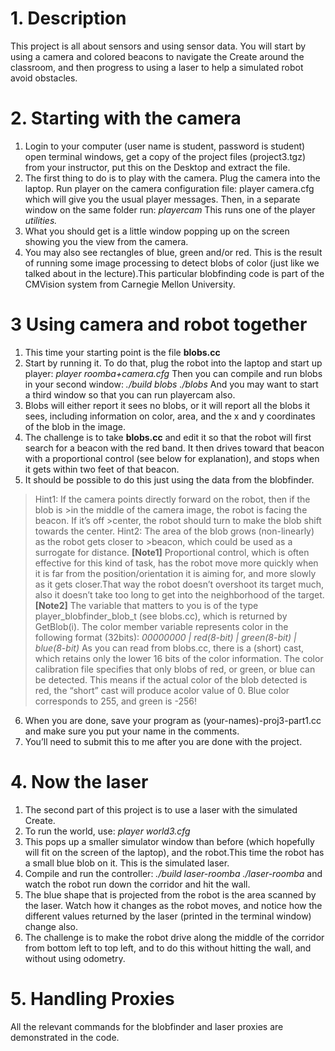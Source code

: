 # 1. Description
This project is all about sensors and using sensor data. You will start by using a camera and colored beacons to navigate the Create around the classroom, and then progress to using a laser to help a simulated robot avoid obstacles.
# 2. Starting with the camera
1. Login to your computer (user name is student, password is student) open terminal windows, get a copy of the project files (project3.tgz) from your instructor, put this on the Desktop and extract the file.
2. The first thing to do is to play with the camera. Plug the camera into the laptop. Run player on the camera configuration file:
player camera.cfg which will give you the usual player messages. Then, in a separate window on the same folder run: _playercam_ This runs one of the player _utilities._
3. What you should get is a little window popping up on the screen showing you the view from the camera.
4. You may also see rectangles of blue, green and/or red. This is the result of running some image processing to detect blobs of color (just like we talked about in the lecture).This particular blobfinding code is part of the CMVision system from Carnegie Mellon University.

# 3 Using camera and robot together
1. This time your starting point is the file **blobs.cc**
2. Start by running it. To do that, plug the robot into the laptop and start up player:
_player roomba+camera.cfg_
Then you can compile and run blobs in your second window:
_./build blobs_
_./blobs_
And you may want to start a third window so that you can run playercam also.
3. Blobs will either report it sees no blobs, or it will report all the blobs it sees, including information on color, area, and the x and y coordinates of the blob in the image.
4. The challenge is to take **blobs.cc** and edit it so that the robot will first search for a beacon with the red band. It then drives toward that beacon with a proportional control (see below for explanation), and stops when it gets within two feet of that beacon.
5. It should be possible to do this just using the data from the blobfinder.

>Hint1: If the camera points directly forward on the robot, then if the blob is >in the middle of the camera image, the robot is facing the beacon. If it’s off >center, the robot should turn to make the blob shift towards the center.
> Hint2: The area of the blob grows (non-linearly) as the robot gets closer to >beacon, which could be used as a surrogate for distance.
> **[Note1]** Proportional control, which is often effective for this kind of task, has the robot move more quickly when it is far from the position/orientation it is aiming for, and more slowly as it gets closer.That way the robot doesn’t overshoot its target much, also it doesn’t take too long to get into the neighborhood of the target.
> **[Note2]** The variable that matters to you is of the type player_blobfinder_blob_t (see blobs.cc), which is returned by GetBlob(i). The color member variable represents color in the following format (32bits):
_00000000 | red(8-bit) | green(8-bit) | blue(8-bit)_
As you can read from blobs.cc, there is a (short) cast, which retains only the lower 16 bits of the color information. The color calibration file specifies that only blobs of red, or green, or blue can be detected. This means if the actual color of the blob detected is red, the “short” cast will produce acolor value of 0. Blue color corresponds to 255, and green is -256!

6. When you are done, save your program as (your-names)-proj3-part1.cc and make sure you put your name in the comments.
7. You’ll need to submit this to me after you are done with the project.

# 4. Now the laser
1. The second part of this project is to use a laser with the simulated Create.
2. To run the world, use:
_player world3.cfg_
3. This pops up a smaller simulator window than before (which hopefully will fit on the screen of the laptop), and the robot.This time the robot has a small blue blob on it. This is the simulated laser.
4. Compile and run the controller:
_./build laser-roomba_
_./laser-roomba_
and watch the robot run down the corridor and hit the wall.
5. The blue shape that is projected from the robot is the area scanned by the laser. Watch how it changes as the robot moves, and notice how the different values returned by the laser (printed in the terminal window) change also.
6. The challenge is to make the robot drive along the middle of the corridor from bottom left to top left, and to do this without hitting the wall, and without using odometry.

# 5. Handling Proxies
All the relevant commands for the blobfinder and laser proxies are demonstrated in the code.


